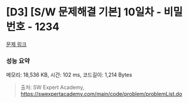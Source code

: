# [D3] [S/W 문제해결 기본] 10일차 - 비밀번호 - 1234 

[문제 링크](https://swexpertacademy.com/main/code/problem/problemDetail.do?contestProbId=AV14_DEKAJcCFAYD) 

### 성능 요약

메모리: 18,536 KB, 시간: 102 ms, 코드길이: 1,214 Bytes



> 출처: SW Expert Academy, https://swexpertacademy.com/main/code/problem/problemList.do